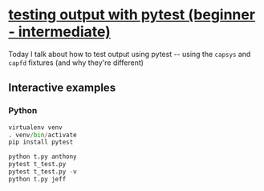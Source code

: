 # [testing output with pytest (beginner - intermediate)](https://youtu.be/dN-pVt7i4Us)

Today I talk about how to test output using pytest -- using the `capsys` and `capfd` fixtures (and why they're different)

## Interactive examples

### Python

```python
virtualenv venv
. venv/bin/activate
pip install pytest

python t.py anthony
pytest t_test.py
pytest t_test.py -v
python t.py jeff
```
